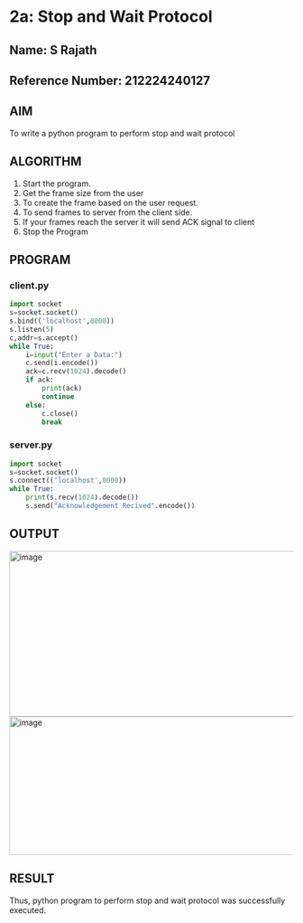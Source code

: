 # 2a: Stop and Wait Protocol
## Name: S Rajath
## Reference Number: 212224240127
## AIM 
To write a python program to perform stop and wait protocol
## ALGORITHM
1. Start the program.
2. Get the frame size from the user
3. To create the frame based on the user request.
4. To send frames to server from the client side.
5. If your frames reach the server it will send ACK signal to client
6. Stop the Program
## PROGRAM
### client.py
```python
import socket
s=socket.socket()
s.bind(('localhost',8000))
s.listen(5)
c,addr=s.accept()
while True:
    i=input("Enter a Data:")
    c.send(i.encode())
    ack=c.recv(1024).decode()
    if ack:
        print(ack)
        continue
    else:
        c.close()
        break
````
### server.py
```python
import socket
s=socket.socket()
s.connect(('localhost',8000))
while True:
    print(s.recv(1024).decode())
    s.send("Acknowledgement Recived".encode())
```
## OUTPUT
<img width="1918" height="293" alt="image" src="https://github.com/user-attachments/assets/a4acf9c6-0cc4-4d8b-b32e-7e26c92506b2" />

<img width="1919" height="245" alt="image" src="https://github.com/user-attachments/assets/7cb18b8e-8208-4415-8b4d-d38a64a13cc9" />

## RESULT
Thus, python program to perform stop and wait protocol was successfully executed.

